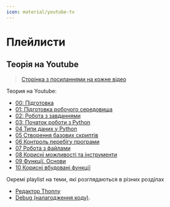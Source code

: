 ```yaml
---
icon: material/youtube-tv
---
```

# Плейлисти

## Теорія на Youtube

> [Сторінка з посиланнями на кожне відео](theory-details.md)


Теория на Youtube:

* [00: Підготовка](https://youtube.com/playlist?list=PLlwMBlO5_y3SExAkPnBREf7FT4nLyT9NY)
* [01: Підготовка робочого середовища](https://youtube.com/playlist?list=PLlwMBlO5_y3T7i8DcUXVp_zuSO4KZvbQi)
* [02: Робота з завданнями](https://youtube.com/playlist?list=PLlwMBlO5_y3QAUs4YSkFwBH-8D_HsBVX_)
* [03: Початок роботи з Python](https://youtube.com/playlist?list=PLlwMBlO5_y3QUdzzD9s2dZzS40JIlrnmP)
* [04 Типи даних у Python](https://youtube.com/playlist?list=PLlwMBlO5_y3RYZC8RkjDmDlxt_b37EoYc)
* [05 Створення базових скриптів](https://youtube.com/playlist?list=PLlwMBlO5_y3TGo9Q0csp8UHsGHFGrC171)
* [06 Контроль перебігу програми](https://youtube.com/playlist?list=PLlwMBlO5_y3TrOacFQVKzHoJ7JHUqN5o2)
* [07 Робота з файлами](https://youtube.com/playlist?list=PLlwMBlO5_y3QNk7wBhLztQU3V6hA-Cyqw)
* [08 Корисні можливості та інструменти](https://www.youtube.com/playlist?list=PLlwMBlO5_y3Th5GRWS9FquDJQBiwKURV9)
* [09 Функції. Основи](https://youtube.com/playlist?list=PLlwMBlO5_y3RWoXcmUh_h3LqJ8V5tPL3v)
* [10 Корисні вбудовані функції](https://youtube.com/playlist?list=PLlwMBlO5_y3SCmuDX0mMSUnR_n6LPOill)

Окремі playlist на теми, які розглядаються в різних розділах

* [Редактор Thonny](https://youtube.com/playlist?list=PLlwMBlO5_y3SukdUGZ3b-fTjXV93HH2nV)
* [Debug (налагодження коду)](https://www.youtube.com/playlist?list=PLlwMBlO5_y3Sh8dt1zRlTqvyOswb2wo33).

